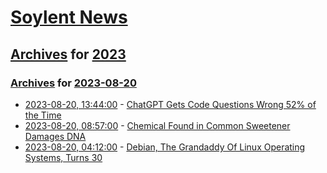 # [Soylent News](../../../README.md)

## [Archives](../../index.md) for [2023](../index.md)

### [Archives](../../index.md) for [2023-08-20](index.md)

* [2023-08-20, 13:44:00](https://soylentnews.org/article.pl?sid=23/08/19/237248&from=rss) - [ChatGPT Gets Code Questions Wrong 52% of the Time](https://soylentnews.org/article.pl?sid=23/08/19/237248&from=rss)
* [2023-08-20, 08:57:00](https://soylentnews.org/article.pl?sid=23/08/19/1439205&from=rss) - [Chemical Found in Common Sweetener Damages DNA](https://soylentnews.org/article.pl?sid=23/08/19/1439205&from=rss)
* [2023-08-20, 04:12:00](https://soylentnews.org/article.pl?sid=23/08/19/1129240&from=rss) - [Debian, The Grandaddy Of Linux Operating Systems, Turns 30](https://soylentnews.org/article.pl?sid=23/08/19/1129240&from=rss)
